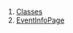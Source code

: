 1.  [Classes](views_after_auth_screens_events_event_info_page/#classes)
2.  [EventInfoPage](views_after_auth_screens_events_event_info_page/EventInfoPage-class.html)
